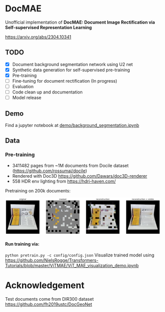# DocMAE

Unofficial implementation of **DocMAE: Document Image Rectification via Self-supervised Representation Learning**

https://arxiv.org/abs/2304.10341

## TODO

- [x] Document background segmentation network using U2 net
- [x] Synthetic data generation for self-supervised pre-training
- [x] Pre-training
- [ ] Fine-tuning for document rectification (In progress)
- [ ] Evaluation
- [ ] Code clean up and documentation
- [ ] Model release

## Demo

Find a jupyter notebook at [demo/background_segmentation.ipynb](demo/background_segmentation.ipynb)

## Data

### Pre-training

- 3411482 pages from ~1M documents from Docile dataset (https://github.com/rossumai/docile)
- Rendered with Doc3D https://github.com/Dawars/doc3D-renderer
- 558 HDR env lighting from https://hdri-haven.com/

Pretraining on 200k documents:

![MAE](assets/19_mae.png)

#### Run training via:
`python pretrain.py -c config/config.json`
Visualize trained model using https://github.com/NielsRogge/Transformers-Tutorials/blob/master/ViTMAE/ViT_MAE_visualization_demo.ipynb

# Acknowledgement

Test documents come from DIR300 dataset https://github.com/fh2019ustc/DocGeoNet